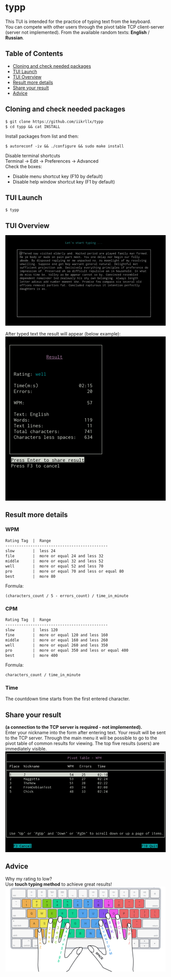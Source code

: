 # typp
This TUI is intended for the practice of typing text from the keyboard.<br/>
You can compete with other users through the pivot table TCP client-server (server not implemented).
From the available random texts: <strong>English</strong> / <strong>Russian</strong>.<br/>

## Table of Contents
- [Cloning and check needed packages](#cloning-and-check-needed-packages)
- [TUI Launch](#tui-launch)
- [TUI Overview](#tui-overview)
- [Result more details](#result-more-details)
- [Share your result](#share-your-result)
- [Advice](#advice)

## Cloning and check needed packages
```
$ git clone https://github.com/iikrllx/typp
$ cd typp && cat INSTALL
```
Install packages from list and then:
```
$ autoreconf -iv && ./configure && sudo make install
```
Disable terminal shortcuts<br/>
Terminal -> Edit -> Preferences -> Advanced<br/>
Check the boxes:
* Disable menu shortcut key (F10 by default)
* Disable help window shortcut key (F1 by default)

## TUI Launch
```
$ typp
```

## TUI Overview
![gif](./images/overview.gif)

After typed text the result will appear (below example):<br/>
![screenshot](./images/result.png)

## Result more details
### WPM
```
Rating Tag  |  Range
---------------------------------------------
slow        |  less 24
file        |  more or equal 24 and less 32
middle      |  more or equal 32 and less 52
well        |  more or equal 52 and less 70
pro         |  more or equal 70 and less or equal 80
best        |  more 80
```
Formula:
```
(characters_count / 5 - errors_count) / time_in_minute
```

### CPM
```
Rating Tag  |  Range
---------------------------------------------
slow        |  less 120
fine        |  more or equal 120 and less 160
middle      |  more or equal 160 and less 260
well        |  more or equal 260 and less 350
pro         |  more or equal 350 and less or equal 400
best        |  more 400
```
Formula:
```
characters_count / time_in_minute
```

### Time
The countdown time starts from the first entered character.

## Share your result
<strong>(a connection to the TCP server is required - not implemented).</strong><br/>
Enter your nickname into the form after entering text. Your result will be sent to the TCP server.
Through the main menu it will be possible to go to the pivot table of common results for viewing.
The top five results (users) are immediately visible.<br/>
![screenshot](./images/wpm_table.png)

## Advice
Why my rating to low?<br/>
Use <strong>touch typing method</strong> to achieve great results!
![screenshot](./images/keyboard.png)
